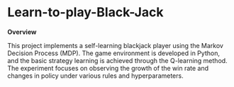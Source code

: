 # Learn-to-play-Black-Jack
**Overview**

This project implements a self-learning blackjack player using the Markov Decision Process (MDP). The game environment is developed in Python, and the basic strategy learning is achieved through the Q-learning method. The experiment focuses on observing the growth of the win rate and changes in policy under various rules and hyperparameters.
